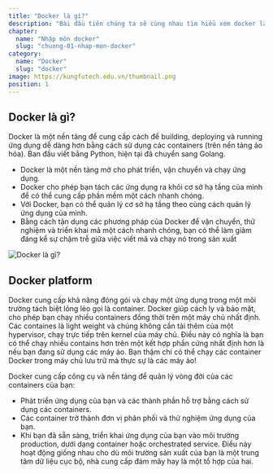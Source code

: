 ```yaml
---
title: "Docker là gì?"
description: "Bài đầu tiên chúng ta sẽ cùng nhau tìm hiểu xem docker là gì gì nhé."
chapter:
  name: "Nhập môn docker"
  slug: "chuong-01-nhap-mon-docker"
category:
  name: "Docker"
  slug: "docker"
image: https://kungfutech.edu.vn/thumbnail.png
position: 1
---
```


## Docker là gì?

Docker là một nền tảng để cung cấp cách để building, deploying và running ứng dụng dễ dàng hơn bằng cách sử dụng các containers (trên nền tảng ảo hóa). Ban đầu viết bằng Python, hiện tại đã chuyển sang Golang.

- Docker là một nền tảng mở cho phát triển, vận chuyển và chạy ứng dụng.
- Docker cho phép bạn tách các ứng dụng ra khỏi cơ sở hạ tầng của mình để có thể cung cấp phần mềm một cách nhanh chóng.
- Với Docker, bạn có thể quản lý cơ sở hạ tầng theo cùng cách quản lý ứng dụng của mình.
- Bằng cách tận dụng các phương pháp của Docker để vận chuyển, thử nghiệm và triển khai mã một cách nhanh chóng, bạn có thể làm giảm đáng kể sự chậm trễ giữa việc viết mã và chạy nó trong sản xuất

![Docker là gì?](https://viblo.asia/uploads/027c723e-f029-4bc7-bd4e-6f5239aa3f92.png)

## Docker platform

Docker cung cấp khả năng đóng gói và chạy một ứng dụng trong một môi trường tách biệt lỏng lẻo gọi là container. Docker giúp cách ly và bảo mật, cho phép bạn chạy nhiều containers đồng thời trên một máy chủ nhất định. Các containes là light weight và chúng không cần tải thêm của một hypervisor, chạy trực tiếp trên kernel của máy chủ. Điều này có nghĩa là bạn có thể chạy nhiều contains hơn trên một kết hợp phần cứng nhất định hơn là nếu bạn đang sử dụng các máy ảo. Bạn thậm chí có thể chạy các container Docker trong máy chủ lưu trữ mà thực sự là các máy ảo!

Docker cung cấp công cụ và nền tảng để quản lý vòng đời của các containers của bạn:

- Phát triển ứng dụng của bạn và các thành phần hỗ trợ bằng cách sử dụng các containers.
- Các container trở thành đơn vị phân phối và thử nghiệm ứng dụng của bạn.
- Khi bạn đã sẵn sàng, triển khai ứng dụng của bạn vào môi trường production, dưới dạng container hoặc orchestrated service. Điều này hoạt động giống nhau cho dù môi trường sản xuất của bạn là một trung tâm dữ liệu cục bộ, nhà cung cấp đám mây hay là một tổ hợp của hai.
